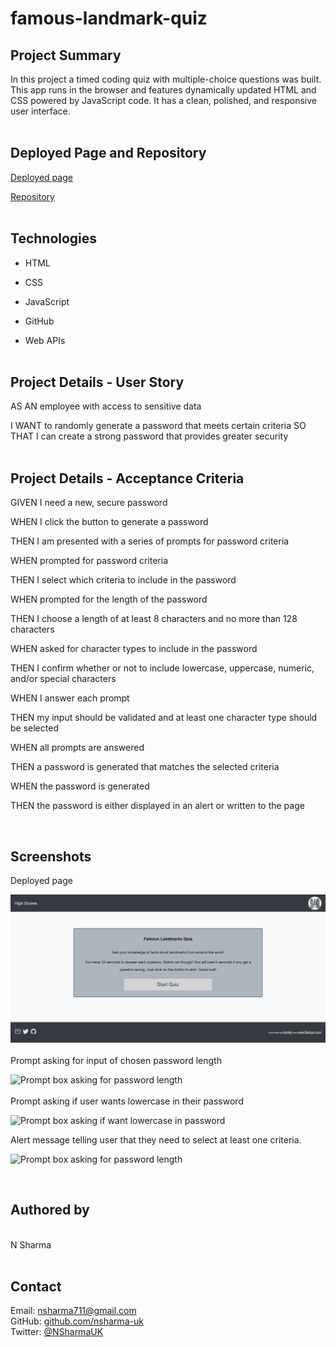 # famous-landmark-quiz

## Project Summary

In this project a timed coding quiz with multiple-choice questions was built. This app runs in the browser and features dynamically updated HTML and CSS powered by JavaScript code. It has a clean, polished, and responsive user interface.
<br>
<br>

## Deployed Page and Repository

[Deployed page](https://nsharma-uk.github.io/famous-landmark-quiz/)


[Repository](https://github.com/nsharma-uk/landmark-quiz)
<br>
<br>

## Technologies

- HTML
- CSS

- JavaScript

- GitHub
- Web APIs
  <br>
  <br>

## Project Details - User Story

AS AN employee with access to sensitive data

I WANT to randomly generate a password that meets certain criteria
SO THAT I can create a strong password that provides greater security
<br>
<br>

## Project Details - Acceptance Criteria

GIVEN I need a new, secure password

WHEN I click the button to generate a password

THEN I am presented with a series of prompts for password criteria

WHEN prompted for password criteria

THEN I select which criteria to include in the password

WHEN prompted for the length of the password

THEN I choose a length of at least 8 characters and no more
than 128 characters

WHEN asked for character types to include in the password

THEN I confirm whether or not to include lowercase, uppercase, numeric, and/or special characters

WHEN I answer each prompt

THEN my input should be validated and at least one character type should be selected

WHEN all prompts are answered

THEN a password is generated that matches the selected criteria

WHEN the password is generated

THEN the password is either displayed in an alert or written to the page

<br>

## Screenshots

Deployed page

![screenshot of deployed page](assets/images/startquizwebpage.png) 
<br>
<br>
Prompt asking for input of chosen password length

![Prompt box asking for password length](./assests/images/firstpromptbox.png)
<br>
<br>
Prompt asking if user wants lowercase in their password

![Prompt box asking if want lowercase in password](./assests/images/lowercase.png)

Alert message telling user that they need to select at least one criteria.

![Prompt box asking for password length](./assests/images/oops.png)

<br>

## Authored by

<br>
N Sharma
<br>
<br>

## Contact

Email: nsharma711@gmail.com <br>
GitHub: [github.com/nsharma-uk](https://github.com/nsharma-uk)<br>
Twitter: [@NSharmaUK](https://twitter.com/NSharmaUK)
